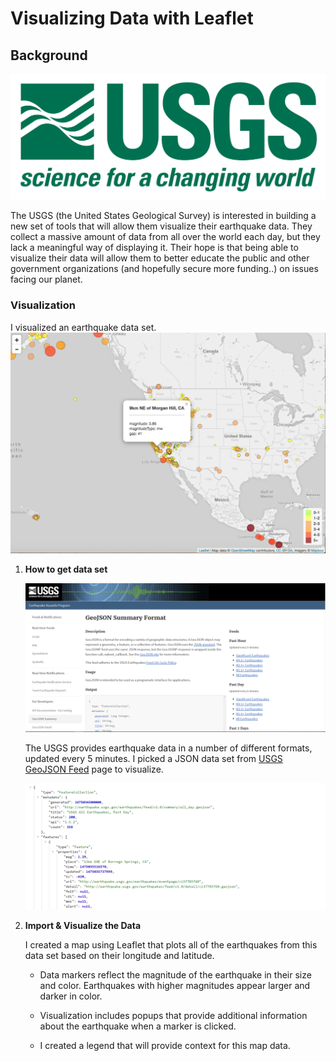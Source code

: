 # Visualizing Data with Leaflet

## Background

![1-Logo](Images/1-Logo.png)

The USGS (the United States Geological Survey) is interested in building a new set of tools that will allow them visualize their earthquake data. They collect a massive amount of data from all over the world each day, but they lack a meaningful way of displaying it. Their hope is that being able to visualize their data will allow them to better educate the public and other government organizations (and hopefully secure more funding..) on issues facing our planet.

### Visualization
I visualized an earthquake data set.
![2-BasicMap](Images/mypicture.png)



1. **How to get data set**

   ![3-Data](Images/3-Data.png)

   The USGS provides earthquake data in a number of different formats, updated every 5 minutes. I picked a JSON data set from [USGS GeoJSON Feed](http://earthquake.usgs.gov/earthquakes/feed/v1.0/geojson.php) page to visualize.

   ![4-JSON](Images/4-JSON.png)

2. **Import & Visualize the Data**

   I created a map using Leaflet that plots all of the earthquakes from this data set based on their longitude and latitude. 
   *  Data markers reflect the magnitude of the earthquake in their size and color. Earthquakes with higher magnitudes appear larger and darker in color.

   * Visualization includes popups that provide additional information about the earthquake when a marker is clicked.

   * I created a legend that will provide context for this map data.
